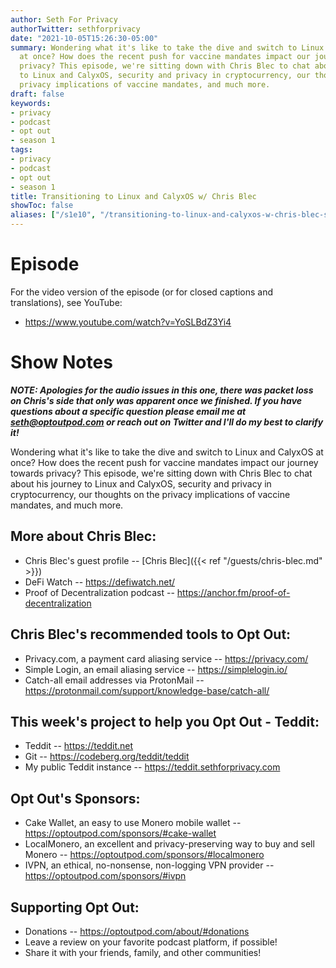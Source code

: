 ```yaml
---
author: Seth For Privacy
authorTwitter: sethforprivacy
date: "2021-10-05T15:26:30-05:00"
summary: Wondering what it's like to take the dive and switch to Linux and CalyxOS
  at once? How does the recent push for vaccine mandates impact our journey towards
  privacy? This episode, we're sitting down with Chris Blec to chat about his journey
  to Linux and CalyxOS, security and privacy in cryptocurrency, our thoughts on the
  privacy implications of vaccine mandates, and much more.
draft: false
keywords:
- privacy
- podcast
- opt out
- season 1
tags:
- privacy
- podcast
- opt out
- season 1
title: Transitioning to Linux and CalyxOS w/ Chris Blec
showToc: false
aliases: ["/s1e10", "/transitioning-to-linux-and-calyxos-w-chris-blec-s01e10"]
---
```


# Episode

<div id="buzzsprout-player-9295037"></div><script src="https://www.buzzsprout.com/1790481/9295037-transitioning-to-linux-and-calyxos-w-chris-blec.js?container_id=buzzsprout-player-9295037&player=small" type="text/javascript" charset="utf-8"></script>

For the video version of the episode (or for closed captions and translations), see YouTube: 

- <https://www.youtube.com/watch?v=YoSLBdZ3Yi4>

# Show Notes

***NOTE: Apologies for the audio issues in this one, there was packet loss on Chris's side that only was apparent once we finished. If you have questions about a specific question please email me at seth@optoutpod.com or reach out on Twitter and I'll do my best to clarify it!***

Wondering what it's like to take the dive and switch to Linux and CalyxOS at once? How does the recent push for vaccine mandates impact our journey towards privacy? This episode, we're sitting down with Chris Blec to chat about his journey to Linux and CalyxOS, security and privacy in cryptocurrency, our thoughts on the privacy implications of vaccine mandates, and much more.

## More about Chris Blec:

- Chris Blec's guest profile -- [Chris Blec]({{< ref "/guests/chris-blec.md" >}})
- DeFi Watch -- https://defiwatch.net/
- Proof of Decentralization podcast -- https://anchor.fm/proof-of-decentralization

## Chris Blec's recommended tools to Opt Out:

- Privacy.com, a payment card aliasing service -- https://privacy.com/
- Simple Login, an email aliasing service -- https://simplelogin.io/
- Catch-all email addresses via ProtonMail -- https://protonmail.com/support/knowledge-base/catch-all/

## This week's project to help you Opt Out - Teddit:

- Teddit -- https://teddit.net
- Git -- https://codeberg.org/teddit/teddit
- My public Teddit instance -- https://teddit.sethforprivacy.com

## Opt Out's Sponsors:

- Cake Wallet, an easy to use Monero mobile wallet -- https://optoutpod.com/sponsors/#cake-wallet
- LocalMonero, an excellent and privacy-preserving way to buy and sell Monero -- https://optoutpod.com/sponsors/#localmonero
- IVPN, an ethical, no-nonsense, non-logging VPN provider -- https://optoutpod.com/sponsors/#ivpn

## Supporting Opt Out:

- Donations -- https://optoutpod.com/about/#donations
- Leave a review on your favorite podcast platform, if possible!
- Share it with your friends, family, and other communities!

